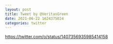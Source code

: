 ```yaml
--- 
layout: post 
title: Tweet by @VeritasGreen 
date: 2021-06-22 1624375024 
categories: twitter 
--- 
```

https://twitter.com/o/status/1407356935985414158